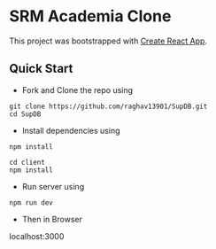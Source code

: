 # SRM Academia Clone

This project was bootstrapped with [Create React App](https://github.com/facebook/create-react-app).

## Quick Start

- Fork and Clone the repo using
```
git clone https://github.com/raghav13901/SupDB.git
cd SupDB
```
- Install dependencies using
```
npm install
```
```
cd client
npm install
```
- Run server using
```
npm run dev
```
- Then in Browser

localhost:3000



